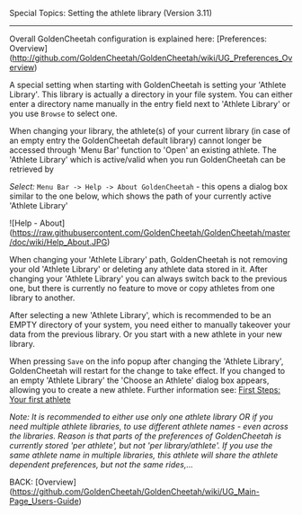 Special Topics: Setting the athlete library (Version 3.11)
***

Overall GoldenCheetah configuration is explained here: [Preferences: Overview] (http://github.com/GoldenCheetah/GoldenCheetah/wiki/UG_Preferences_Overview)

A special setting when starting with GoldenCheetah is setting your 'Athlete Library'. This library is actually a directory in your file system. You can either enter a directory name manually in the entry field next to 'Athlete Library' or you use `Browse` to select one.

When changing your library, the athlete(s) of your current library (in case of an empty entry the GoldenCheetah default library) cannot longer be accessed through 'Menu Bar' function to 'Open' an existing athlete. The 'Athlete Library' which is active/valid when you run GoldenCheetah can be retrieved by 

_Select:_ `Menu Bar -> Help -> About GoldenCheetah` - this opens a dialog box similar to the one below, which shows the path of your currently active 'Athlete Library'

![Help - About] (https://raw.githubusercontent.com/GoldenCheetah/GoldenCheetah/master/doc/wiki/Help_About.JPG)

When changing your 'Athlete Library' path, GoldenCheetah is not removing your old 'Athlete Library' or deleting any athlete data stored in it. After changing your 'Athlete Library' you can always switch back to the previous one, but there is currently no feature to move or copy athletes from one library to another.

After selecting a new 'Athlete Library', which is recommended to be an EMPTY directory of your system, you need either to manually takeover your data from the previous library. Or you start with a new athlete in your new library.

When pressing `Save` on the info popup after changing the 'Athlete Library', GoldenCheetah will restart for the change to take effect. If you changed to an empty 'Athlete Library' the 'Choose an Athlete' dialog box appears, allowing you to create a new athlete. Further information see: [First Steps: Your first athlete](https://github.com/GoldenCheetah/GoldenCheetah/wiki/UG_First-Steps_Your-first-athlete)

 _Note: It is recommended to either use only one athlete library OR if you need multiple athlete libraries, to use different athlete names - even across the libraries. Reason is that parts of the preferences of GoldenCheetah is currently stored 'per athlete', but not 'per library/athlete'. If you use the same athlete name in multiple libraries, this athlete will share the athlete dependent preferences, but not the same rides,..._

BACK: [Overview] (https://github.com/GoldenCheetah/GoldenCheetah/wiki/UG_Main-Page_Users-Guide)